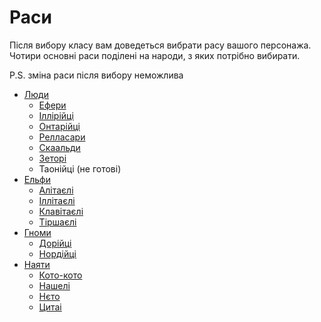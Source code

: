 # Раси
Після вибору класу вам доведеться вибрати расу вашого персонажа. Чотири основні раси поділені на народи, з яких потрібно вибирати.

P.S. зміна раси після вибору неможлива

* [Люди](/docs/races/human)
  * [Ефери](/docs/races/human/efers.md)
  * [Іллірійці](/docs/races/human/illirians.md)
  * [Онтарійці](/docs/races/human/ontarians.md)
  * [Релласари](/docs/races/human/rellasars.md)
  * [Скаальди](/docs/races/human/skaalds.md)
  * [Зеторі](/docs/races/human/zetori.md)
  * Таонійці (не готові)
* [Ельфи](/docs/races/elf)
  * [Алітаєлі](/docs/races/elf/allitaels.md)
  * [Іллітаєлі](/docs/races/elf/illitaels.md)
  * [Клавітаєлі](/docs/races/elf/klavitaels.md)
  * [Тіршаєлі](/docs/races/elf/tirshaels.md)
* [Гноми](/docs/races/gnome/)
  * [Дорійці](/docs/races/gnome/dorians.md)
  * [Нордійці](/docs/races/gnome/nordians.md)
* [Наяти](/docs/races/nayat/)
  * [Кото-кото](/docs/races/nayat/koto-koto.md)
  * [Нашелі](/docs/races/nayat/nashels.md)
  * [Нєто](/docs/races/nayat/neto.md)
  * [Цитаі](/docs/races/nayat/tsitai.md)